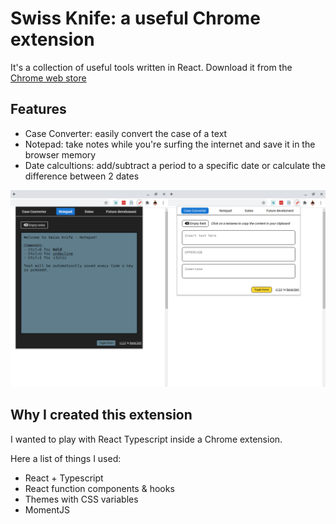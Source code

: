 # Swiss Knife: a useful Chrome extension
It's a collection of useful tools written in React.
Download it from the [Chrome web store](https://chrome.google.com/webstore/detail/swiss-knife/jnmlbmgaepngdgmkdlgfdfhofadggaln)

## Features
- Case Converter: easily convert the case of a text
- Notepad: take notes while you're surfing the internet and save it in the browser memory
- Date calcultions: add/subtract a period to a specific date or calculate the difference between 2 dates 

![Swiss knife preview](https://raw.githubusercontent.com/danielzotti/swiss-knife-chrome-extension/v1.2.1/others/screenshots/Swiss%20Knife%20-%20Main%20Screenshot%20(1280x800).png)


## Why I created this extension
I wanted to play with React Typescript inside a Chrome extension.

Here a list of things I used:
- React + Typescript
- React function components & hooks
- Themes with CSS variables
- MomentJS

